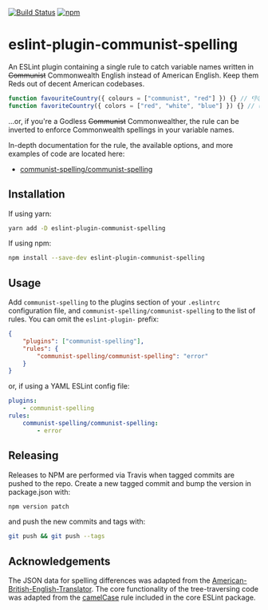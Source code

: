 [![Build Status](https://travis-ci.org/dprgarner/eslint-plugin-communist-spelling.svg?branch=master)](https://travis-ci.org/dprgarner/eslint-plugin-communist-spelling)
[![npm](https://img.shields.io/npm/v/eslint-plugin-communist-spelling)](http://npmjs.com/package/eslint-plugin-communist-spelling)

# eslint-plugin-communist-spelling

An ESLint plugin containing a single rule to catch variable names written in ~~Communist~~ Commonwealth English instead of American English. Keep them Reds out of decent American codebases.

```js
function favouriteCountry({ colours = ["communist", "red"] }) {} // 👎😠☭
function favoriteCountry({ colors = ["red", "white", "blue"] }) {} // 👍🇺🇸🦅
```

...or, if you're a Godless ~~Communist~~ Commonwealther, the rule can be inverted to enforce Commonwealth spellings in your variable names.

In-depth documentation for the rule, the available options, and more examples of code are located here:

-   [communist-spelling/communist-spelling](https://github.com/dprgarner/eslint-plugin-communist-spelling/tree/master/docs/rules/communist-spelling.md)

## Installation

If using yarn:

```bash
yarn add -D eslint-plugin-communist-spelling
```

If using npm:

```bash
npm install --save-dev eslint-plugin-communist-spelling
```

## Usage

Add `communist-spelling` to the plugins section of your `.eslintrc` configuration file, and `communist-spelling/communist-spelling` to the list of rules. You can omit the `eslint-plugin-` prefix:

```json
{
    "plugins": ["communist-spelling"],
    "rules": {
        "communist-spelling/communist-spelling": "error"
    }
}
```

or, if using a YAML ESLint config file:

```yaml
plugins:
    - communist-spelling
rules:
    communist-spelling/communist-spelling:
        - error
```

## Releasing

Releases to NPM are performed via Travis when tagged commits are pushed to the
repo. Create a new tagged commit and bump the version in package.json with:

```bash
npm version patch
```

and push the new commits and tags with:

```bash
git push && git push --tags
```

## Acknowledgements

The JSON data for spelling differences was adapted from the [American-British-English-Translator][translator]. The core functionality of the tree-traversing code was adapted from the [camelCase][camelcase] rule included in the core ESLint package.

[translator]: https://github.com/hyperreality/American-British-English-Translator
[camelcase]: https://eslint.org/docs/rules/camelcase
